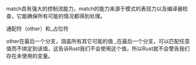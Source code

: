 match具有强大的控制流能力，match的能力来源于模式的表现力以及编译器检查，它能确保所有可能的情况都得到处理。

通配符（other）和_占位符

other在最后一个分支，涵盖所有其它可能的值
_在最后一个分支，可以匹配任意值而不绑定到该值，这告诉Rust我们不会使用这个值，所以Rust就不会警告我们存在未使用的变量。